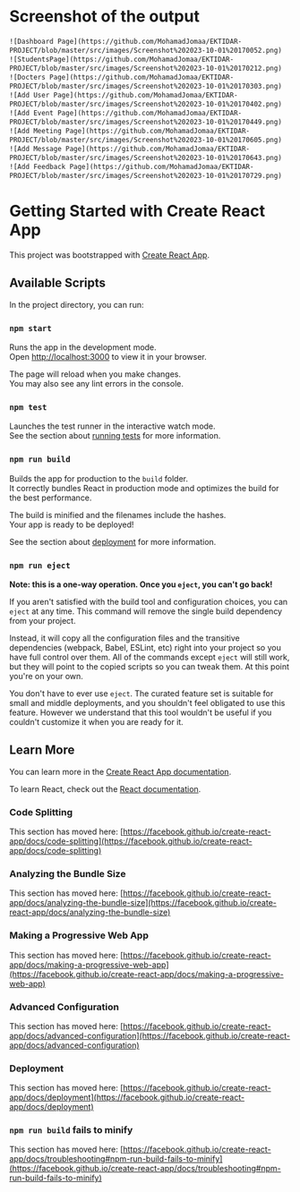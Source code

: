 # Screenshot of the output
    ![Dashboard Page](https://github.com/MohamadJomaa/EKTIDAR-PROJECT/blob/master/src/images/Screenshot%202023-10-01%20170052.png)
    ![StudentsPage](https://github.com/MohamadJomaa/EKTIDAR-PROJECT/blob/master/src/images/Screenshot%202023-10-01%20170212.png)
    ![Docters Page](https://github.com/MohamadJomaa/EKTIDAR-PROJECT/blob/master/src/images/Screenshot%202023-10-01%20170303.png)
    ![Add User Page](https://github.com/MohamadJomaa/EKTIDAR-PROJECT/blob/master/src/images/Screenshot%202023-10-01%20170402.png)
    ![Add Event Page](https://github.com/MohamadJomaa/EKTIDAR-PROJECT/blob/master/src/images/Screenshot%202023-10-01%20170449.png)
    ![Add Meeting Page](https://github.com/MohamadJomaa/EKTIDAR-PROJECT/blob/master/src/images/Screenshot%202023-10-01%20170605.png)
    ![Add Message Page](https://github.com/MohamadJomaa/EKTIDAR-PROJECT/blob/master/src/images/Screenshot%202023-10-01%20170643.png)
    ![Add Feedback Page](https://github.com/MohamadJomaa/EKTIDAR-PROJECT/blob/master/src/images/Screenshot%202023-10-01%20170729.png)



# Getting Started with Create React App

This project was bootstrapped with [Create React App](https://github.com/facebook/create-react-app).

## Available Scripts

In the project directory, you can run:

### `npm start`

Runs the app in the development mode.\
Open [http://localhost:3000](http://localhost:3000) to view it in your browser.

The page will reload when you make changes.\
You may also see any lint errors in the console.

### `npm test`

Launches the test runner in the interactive watch mode.\
See the section about [running tests](https://facebook.github.io/create-react-app/docs/running-tests) for more information.

### `npm run build`

Builds the app for production to the `build` folder.\
It correctly bundles React in production mode and optimizes the build for the best performance.

The build is minified and the filenames include the hashes.\
Your app is ready to be deployed!

See the section about [deployment](https://facebook.github.io/create-react-app/docs/deployment) for more information.

### `npm run eject`

**Note: this is a one-way operation. Once you `eject`, you can't go back!**

If you aren't satisfied with the build tool and configuration choices, you can `eject` at any time. This command will remove the single build dependency from your project.

Instead, it will copy all the configuration files and the transitive dependencies (webpack, Babel, ESLint, etc) right into your project so you have full control over them. All of the commands except `eject` will still work, but they will point to the copied scripts so you can tweak them. At this point you're on your own.

You don't have to ever use `eject`. The curated feature set is suitable for small and middle deployments, and you shouldn't feel obligated to use this feature. However we understand that this tool wouldn't be useful if you couldn't customize it when you are ready for it.

## Learn More

You can learn more in the [Create React App documentation](https://facebook.github.io/create-react-app/docs/getting-started).

To learn React, check out the [React documentation](https://reactjs.org/).

### Code Splitting

This section has moved here: [https://facebook.github.io/create-react-app/docs/code-splitting](https://facebook.github.io/create-react-app/docs/code-splitting)

### Analyzing the Bundle Size

This section has moved here: [https://facebook.github.io/create-react-app/docs/analyzing-the-bundle-size](https://facebook.github.io/create-react-app/docs/analyzing-the-bundle-size)

### Making a Progressive Web App

This section has moved here: [https://facebook.github.io/create-react-app/docs/making-a-progressive-web-app](https://facebook.github.io/create-react-app/docs/making-a-progressive-web-app)

### Advanced Configuration

This section has moved here: [https://facebook.github.io/create-react-app/docs/advanced-configuration](https://facebook.github.io/create-react-app/docs/advanced-configuration)

### Deployment

This section has moved here: [https://facebook.github.io/create-react-app/docs/deployment](https://facebook.github.io/create-react-app/docs/deployment)

### `npm run build` fails to minify

This section has moved here: [https://facebook.github.io/create-react-app/docs/troubleshooting#npm-run-build-fails-to-minify](https://facebook.github.io/create-react-app/docs/troubleshooting#npm-run-build-fails-to-minify)

